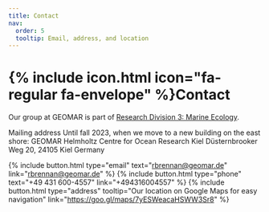 ```yaml
---
title: Contact
nav:
  order: 5
  tooltip: Email, address, and location
---
```


# {% include icon.html icon="fa-regular fa-envelope" %}Contact

Our group at GEOMAR is part of [Research Division 3: Marine Ecology](https://www.geomar.de/en/research/fb3/overview).

Mailing address Until fall 2023, when we move to a new building on the east shore: 
  GEOMAR Helmholtz Centre for Ocean Research Kiel
  Düsternbrooker Weg 20, 24105 Kiel
  Germany

{%
  include button.html
  type="email"
  text="rbrennan@geomar.de"
  link="rbrennan@geomar.de"
%}
{%
  include button.html
  type="phone"
  text="+49 431 600-4557"
  link="+494316004557"
%}
{%
  include button.html
  type="address"
  tooltip="Our location on Google Maps for easy navigation"
  link="https://goo.gl/maps/7yESWeacaHSWW3Sr8"
%}
